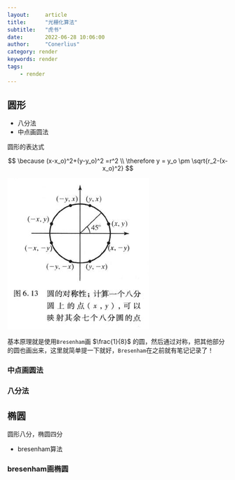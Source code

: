 ```yaml
---
layout:     article
title:      "光栅化算法"
subtitle:   "虎书"
date:       2022-06-28 10:06:00
author:     "Conerlius"
category: render
keywords: render
tags:
    - render
---
```



## 圆形

- 八分法
- 中点画圆法

圆形的表达式

$$
\because (x-x_o)^2+(y-y_o)^2 =r^2 \\
\therefore y = y_o \pm \sqrt{r_2-(x-x_o)^2}
$$

![](/images/computer/render/tigger/raster_algorithm/7.png)

基本原理就是使用`Bresenham`画 $\frac{1}{8}$ 的圆，然后通过对称，把其他部分的圆也画出来，这里就简单提一下就好，`Bresenham`在之前就有笔记记录了！

### 中点画圆法
### 八分法

## 椭圆

圆形八分，椭圆四分
- bresenham算法

### bresenham画椭圆
